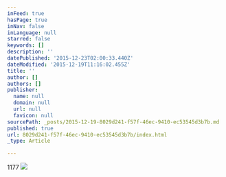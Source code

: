 ```yaml
---
inFeed: true
hasPage: true
inNav: false
inLanguage: null
starred: false
keywords: []
description: ''
datePublished: '2015-12-23T02:00:33.440Z'
dateModified: '2015-12-19T11:16:02.455Z'
title: ''
author: []
authors: []
publisher:
  name: null
  domain: null
  url: null
  favicon: null
sourcePath: _posts/2015-12-19-8029d241-f57f-46ec-9410-ec53545d3b7b.md
published: true
url: 8029d241-f57f-46ec-9410-ec53545d3b7b/index.html
_type: Article

---
```

1177
![](https://the-grid-user-content.s3-us-west-2.amazonaws.com/766e8341-d65c-481d-bd77-3ab3d77c95cc.jpg)